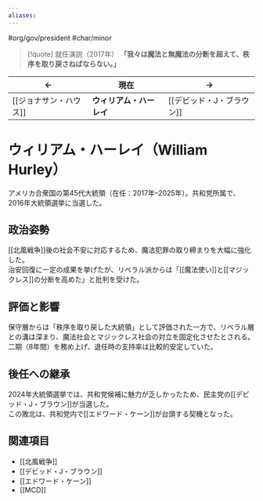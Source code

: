 ```yaml
---
aliases:
---
```

#org/gov/president #char/minor  

> [!quote] 就任演説（2017年）
> **「我々は魔法と無魔法の分断を超えて、秩序を取り戻さねばならない。」**

| <center>←</center> | <center>現在</center> | <center>→</center> |
| ------------------ | ------------------- | ------------------ |
| [[ジョナサン・ハウス]] | **ウィリアム・ハーレイ** | [[デビッド・J・ブラウン]] |

# ウィリアム・ハーレイ（William Hurley）

アメリカ合衆国の第45代大統領（在任：2017年–2025年）。共和党所属で、2016年大統領選挙に当選した。  

## 政治姿勢
[[北風戦争]]後の社会不安に対応するため、魔法犯罪の取り締まりを大幅に強化した。  
治安回復に一定の成果を挙げたが、リベラル派からは「[[魔法使い]]と[[マジックレス]]の分断を高めた」と批判を受けた。  

## 評価と影響
保守層からは「秩序を取り戻した大統領」として評価された一方で、リベラル層との溝は深まり、魔法社会とマジックレス社会の対立を固定化させたとされる。  
二期（8年間）を務め上げ、退任時の支持率は比較的安定していた。  

## 後任への継承
2024年大統領選挙では、共和党候補に魅力が乏しかったため、民主党の[[デビッド・J・ブラウン]]が当選した。  
この敗北は、共和党内で[[エドワード・ケーン]]が台頭する契機となった。  

## 関連項目
- [[北風戦争]]  
- [[デビッド・J・ブラウン]]  
- [[エドワード・ケーン]]  
- [[MCD]]  
